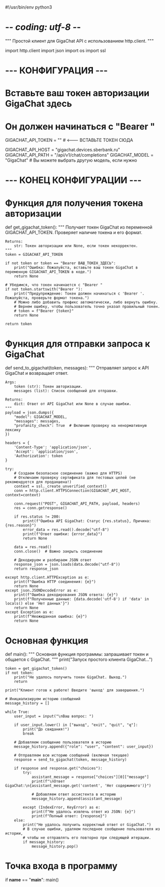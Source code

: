 #!/usr/bin/env python3
# -*- coding: utf-8 -*-

"""
Простой клиент для GigaChat API с использованием http.client.
"""

import http.client
import json
import os
import ssl

# --- КОНФИГУРАЦИЯ ---
# Вставьте ваш токен авторизации GigaChat здесь
# Он должен начинаться с "Bearer "
GIGACHAT_API_TOKEN = ""  # <--- ВСТАВЬТЕ ТОКЕН СЮДА

GIGACHAT_API_HOST = "gigachat.devices.sberbank.ru"
GIGACHAT_API_PATH = "/api/v1/chat/completions"
GIGACHAT_MODEL = "GigaChat"  # Вы можете выбрать другую модель, если нужно
# --- КОНЕЦ КОНФИГУРАЦИИ ---

# Функция для получения токена авторизации
def get_gigachat_token():
    """
    Получает токен GigaChat из переменной GIGACHAT_API_TOKEN.
    Проверяет наличие токена и его формат.
    
    Returns:
        str: Токен авторизации или None, если токен некорректен.
    """
    token = GIGACHAT_API_TOKEN

    if not token or token == "Bearer ВАШ_ТОКЕН_ЗДЕСЬ":
        print("Ошибка: Пожалуйста, вставьте ваш токен GigaChat в переменную GIGACHAT_API_TOKEN в коде.")
        return None
    
    # Убедимся, что токен начинается с "Bearer "
    if not token.startswith("Bearer "):
        print("Предупреждение: Токен должен начинаться с 'Bearer '. Пожалуйста, проверьте формат токена.")
        # Можно либо добавить префикс автоматически, либо вернуть ошибку.
        # Вернем ошибку, чтобы пользователь точно указал правильный токен.
        # token = f"Bearer {token}" 
        return None
        
    return token

# Функция для отправки запроса к GigaChat
def send_to_gigachat(token, messages):
    """
    Отправляет запрос к API GigaChat и возвращает ответ.
    
    Args:
        token (str): Токен авторизации.
        messages (list): Список сообщений для отправки.
    
    Returns:
        dict: Ответ от API GigaChat или None в случае ошибки.
    """
    payload = json.dumps({
        "model": GIGACHAT_MODEL,
        "messages": messages,
        "profanity_check": True  # Включим проверку на ненормативную лексику
    })
    
    headers = {
        'Content-Type': 'application/json',
        'Accept': 'application/json',
        'Authorization': token
    }
    
    try:
        # Создаем безопасное соединение (важно для HTTPS)
        # Отключаем проверку сертификата для тестовых целей (не рекомендуется для продакшена!)
        context = ssl._create_unverified_context()
        conn = http.client.HTTPSConnection(GIGACHAT_API_HOST, context=context)
        
        conn.request("POST", GIGACHAT_API_PATH, payload, headers)
        res = conn.getresponse()
        
        if res.status != 200:
            print(f"Ошибка API GigaChat: Статус {res.status}, Причина: {res.reason}")
            error_data = res.read().decode("utf-8")
            print(f"Ответ ошибки: {error_data}")
            return None
            
        data = res.read()
        conn.close()  # Важно закрыть соединение
        
        # Декодируем и разбираем JSON ответ
        response_json = json.loads(data.decode("utf-8"))
        return response_json
        
    except http.client.HTTPException as e:
        print(f"Ошибка HTTP соединения: {e}")
        return None
    except json.JSONDecodeError as e:
        print(f"Ошибка декодирования JSON ответа: {e}")
        print(f"Полученные данные: {data.decode('utf-8') if 'data' in locals() else 'Нет данных'}")
        return None
    except Exception as e:
        print(f"Неожиданная ошибка: {e}")
        return None

# Основная функция
def main():
    """
    Основная функция программы: запрашивает токен и общается с GigaChat.
    """
    print("Запуск простого клиента GigaChat...")
    
    token = get_gigachat_token()
    if not token:
        print("Не удалось получить токен GigaChat. Выход.")
        return
        
    print("Клиент готов к работе! Введите 'выход' для завершения.")
    
    # Инициализируем историю сообщений
    message_history = []
    
    while True:
        user_input = input("\nВаш вопрос: ")
        
        if user_input.lower() in ["выход", "exit", "quit", "q"]:
            print("До свидания!")
            break
            
        # Добавляем сообщение пользователя в историю
        message_history.append({"role": "user", "content": user_input})
        
        # Отправляем всю историю сообщений (включая текущее)
        response = send_to_gigachat(token, message_history)
        
        if response and response.get("choices"):
            try:
                assistant_message = response["choices"][0]["message"]
                print(f"\nОтвет GigaChat:\n{assistant_message.get('content', 'Нет содержимого')}")
                
                # Добавляем ответ ассистента в историю
                message_history.append(assistant_message)
                
            except (IndexError, KeyError) as e:
                print(f"Не удалось извлечь ответ из JSON: {e}")
                print(f"Полный ответ: {response}")
        else:
            print("Не удалось получить корректный ответ от GigaChat.")
            # В случае ошибки, удаляем последнее сообщение пользователя из истории,
            # чтобы не отправлять его повторно при следующей итерации.
            if message_history:
                message_history.pop()

# Точка входа в программу
if __name__ == "__main__":
    main() 
